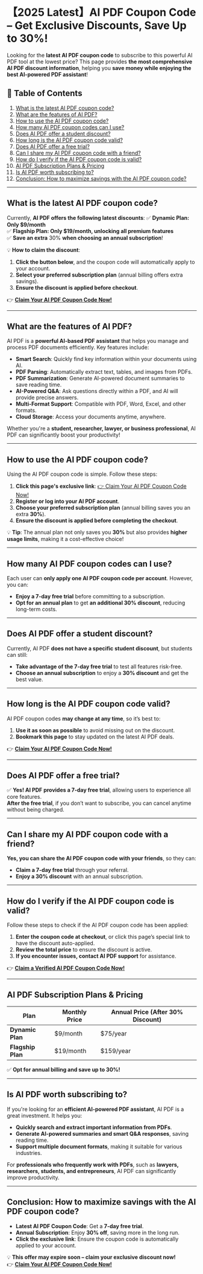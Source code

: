 # 【2025 Latest】AI PDF Coupon Code – Get Exclusive Discounts, Save Up to 30%!

Looking for the **latest AI PDF coupon code** to subscribe to this powerful AI PDF tool at the lowest price? This page provides **the most comprehensive AI PDF discount information**, helping you **save money while enjoying the best AI-powered PDF assistant**!

## 📌 Table of Contents
1. [What is the latest AI PDF coupon code?](#what-is-the-latest-ai-pdf-coupon-code)
2. [What are the features of AI PDF?](#what-are-the-features-of-ai-pdf)
3. [How to use the AI PDF coupon code?](#how-to-use-the-ai-pdf-coupon-code)
4. [How many AI PDF coupon codes can I use?](#how-many-ai-pdf-coupon-codes-can-i-use)
5. [Does AI PDF offer a student discount?](#does-ai-pdf-offer-a-student-discount)
6. [How long is the AI PDF coupon code valid?](#how-long-is-the-ai-pdf-coupon-code-valid)
7. [Does AI PDF offer a free trial?](#does-ai-pdf-offer-a-free-trial)
8. [Can I share my AI PDF coupon code with a friend?](#can-i-share-my-ai-pdf-coupon-code-with-a-friend)
9. [How do I verify if the AI PDF coupon code is valid?](#how-do-i-verify-if-the-ai-pdf-coupon-code-is-valid)
10. [AI PDF Subscription Plans & Pricing](#ai-pdf-subscription-plans--pricing)
11. [Is AI PDF worth subscribing to?](#is-ai-pdf-worth-subscribing-to)
12. [Conclusion: How to maximize savings with the AI PDF coupon code?](#conclusion-how-to-maximize-savings-with-the-ai-pdf-coupon-code)

---

## What is the latest AI PDF coupon code?
Currently, **AI PDF offers the following latest discounts**:
✅ **Dynamic Plan: Only $9/month**  
✅ **Flagship Plan: Only $19/month, unlocking all premium features**  
✅ **Save an extra** 30% **when choosing an annual subscription**!  

💡 **How to claim the discount**:
1. **Click the button below**, and the coupon code will automatically apply to your account.
2. **Select your preferred subscription plan** (annual billing offers extra savings).
3. **Ensure the discount is applied before checkout**.

👉 **[Claim Your AI PDF Coupon Code Now!](https://bit.ly/4hKg9oh)**

---

## What are the features of AI PDF?
AI PDF is a **powerful AI-based PDF assistant** that helps you manage and process PDF documents efficiently. Key features include:
- **Smart Search**: Quickly find key information within your documents using AI.
- **PDF Parsing**: Automatically extract text, tables, and images from PDFs.
- **PDF Summarization**: Generate AI-powered document summaries to save reading time.
- **AI-Powered Q&A**: Ask questions directly within a PDF, and AI will provide precise answers.
- **Multi-Format Support**: Compatible with PDF, Word, Excel, and other formats.
- **Cloud Storage**: Access your documents anytime, anywhere.

Whether you're a **student, researcher, lawyer, or business professional**, AI PDF can significantly boost your productivity!

---

## How to use the AI PDF coupon code?
Using the AI PDF coupon code is simple. Follow these steps:
1. **Click this page's exclusive link**: [👉 Claim Your AI PDF Coupon Code Now!](https://bit.ly/4hKg9oh)
2. **Register or log into your AI PDF account**.
3. **Choose your preferred subscription plan** (annual billing saves you an extra **30%**).
4. **Ensure the discount is applied before completing the checkout**.

💡 **Tip**: The annual plan not only saves you **30%** but also provides **higher usage limits**, making it a cost-effective choice!

---

## How many AI PDF coupon codes can I use?
Each user can **only apply one AI PDF coupon code per account**. However, you can:
- **Enjoy a 7-day free trial** before committing to a subscription.
- **Opt for an annual plan** to get **an additional 30% discount**, reducing long-term costs.

---

## Does AI PDF offer a student discount?
Currently, AI PDF **does not have a specific student discount**, but students can still:
- **Take advantage of the 7-day free trial** to test all features risk-free.
- **Choose an annual subscription** to enjoy a **30% discount** and get the best value.

---

## How long is the AI PDF coupon code valid?
AI PDF coupon codes **may change at any time**, so it’s best to:
1. **Use it as soon as possible** to avoid missing out on the discount.
2. **Bookmark this page** to stay updated on the latest AI PDF deals.

👉 **[Claim Your AI PDF Coupon Code Now!](https://bit.ly/4hKg9oh)**

---

## Does AI PDF offer a free trial?
✅ **Yes! AI PDF provides a 7-day free trial**, allowing users to experience all core features.  
**After the free trial**, if you don’t want to subscribe, you can cancel anytime without being charged.

---

## Can I share my AI PDF coupon code with a friend?
**Yes, you can share the AI PDF coupon code with your friends**, so they can:
- **Claim a 7-day free trial** through your referral.
- **Enjoy a 30% discount** with an annual subscription.

---

## How do I verify if the AI PDF coupon code is valid?
Follow these steps to check if the AI PDF coupon code has been applied:
1. **Enter the coupon code at checkout**, or click this page’s special link to have the discount auto-applied.
2. **Review the total price** to ensure the discount is active.
3. **If you encounter issues, contact AI PDF support** for assistance.

👉 **[Claim a Verified AI PDF Coupon Code Now!](https://bit.ly/4hKg9oh)**

---

## AI PDF Subscription Plans & Pricing
| Plan | Monthly Price | Annual Price (After 30% Discount) |
|------|-------------|----------------|
| **Dynamic Plan** | $9/month | $75/year |
| **Flagship Plan** | $19/month | $159/year |

✅ **Opt for annual billing and save up to 30%!**

---

## Is AI PDF worth subscribing to?
If you're looking for an **efficient AI-powered PDF assistant**, AI PDF is a great investment. It helps you:
- **Quickly search and extract important information from PDFs**.
- **Generate AI-powered summaries and smart Q&A responses**, saving reading time.
- **Support multiple document formats**, making it suitable for various industries.

For **professionals who frequently work with PDFs**, such as **lawyers, researchers, students, and entrepreneurs**, AI PDF can significantly improve productivity.

---

## Conclusion: How to maximize savings with the AI PDF coupon code?
- **Latest AI PDF Coupon Code**: Get a **7-day free trial**.
- **Annual Subscription**: Enjoy **30% off**, saving more in the long run.
- **Click the exclusive link**: Ensure the coupon code is automatically applied to your account.

💡 **This offer may expire soon – claim your exclusive discount now!**  
👉 **[Claim Your AI PDF Coupon Code Now!](https://bit.ly/4hKg9oh)**
